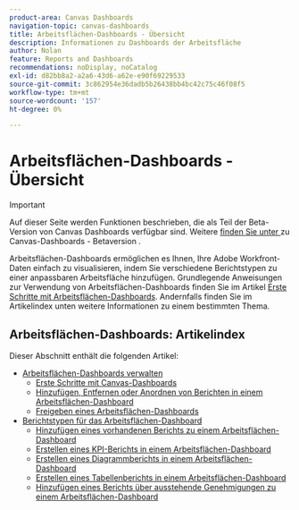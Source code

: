 ```yaml
---
product-area: Canvas Dashboards
navigation-topic: canvas-dashboards
title: Arbeitsflächen-Dashboards - Übersicht
description: Informationen zu Dashboards der Arbeitsfläche
author: Nolan
feature: Reports and Dashboards
recommendations: noDisplay, noCatalog
exl-id: d82bb8a2-a2a6-43d6-a62e-e90f69229533
source-git-commit: 3c862954e36dadb5b26438bb4bc42c75c46f08f5
workflow-type: tm+mt
source-wordcount: '157'
ht-degree: 0%

---
```


# Arbeitsflächen-Dashboards - Übersicht

>[!IMPORTANT]
>
>Auf dieser Seite werden Funktionen beschrieben, die als Teil der Beta-Version von Canvas Dashboards verfügbar sind. Weitere [ finden Sie unter ](/help/quicksilver/product-announcements/betas/canvas-dashboards-beta/canvas-dashboards-beta-information.md) zu Canvas-Dashboards - Betaversion .

Arbeitsflächen-Dashboards ermöglichen es Ihnen, Ihre Adobe Workfront-Daten einfach zu visualisieren, indem Sie verschiedene Berichtstypen zu einer anpassbaren Arbeitsfläche hinzufügen. Grundlegende Anweisungen zur Verwendung von Arbeitsflächen-Dashboards finden Sie im Artikel [Erste Schritte mit Arbeitsflächen-Dashboards](/help/quicksilver/reports-and-dashboards/canvas-dashboards/manage-canvas-dashboards/get-started-canvas-dashboards.md). Andernfalls finden Sie im Artikelindex unten weitere Informationen zu einem bestimmten Thema.

## Arbeitsflächen-Dashboards: Artikelindex

Dieser Abschnitt enthält die folgenden Artikel:

* [Arbeitsflächen-Dashboards verwalten](/help/quicksilver/reports-and-dashboards/canvas-dashboards/manage-canvas-dashboards/manage-canvas-dashboards.md)
   * [Erste Schritte mit Canvas-Dashboards](/help/quicksilver/reports-and-dashboards/canvas-dashboards/manage-canvas-dashboards/get-started-canvas-dashboards.md)
   * [Hinzufügen, Entfernen oder Anordnen von Berichten in einem Arbeitsflächen-Dashboard](/help/quicksilver/reports-and-dashboards/canvas-dashboards/manage-canvas-dashboards/add-remove-arrange-reports.md)
   * [Freigeben eines Arbeitsflächen-Dashboards](/help/quicksilver/reports-and-dashboards/canvas-dashboards/manage-canvas-dashboards/share-canvas-dashboard.md)
* [Berichtstypen für das Arbeitsflächen-Dashboard](/help/quicksilver/reports-and-dashboards/canvas-dashboards/report-types/report-types-overview.md)
   * [Hinzufügen eines vorhandenen Berichts zu einem Arbeitsflächen-Dashboard](/help/quicksilver/reports-and-dashboards/canvas-dashboards/report-types/add-existing-report.md)
   * [Erstellen eines KPI-Berichts in einem Arbeitsflächen-Dashboard](/help/quicksilver/reports-and-dashboards/canvas-dashboards/report-types/build-kpi-report.md)
   * [Erstellen eines Diagrammberichts in einem Arbeitsflächen-Dashboard](/help/quicksilver/reports-and-dashboards/canvas-dashboards/report-types/build-chart-report.md)
   * [Erstellen eines Tabellenberichts in einem Arbeitsflächen-Dashboard](/help/quicksilver/reports-and-dashboards/canvas-dashboards/report-types/build-table-report.md)
   * [Hinzufügen eines Berichts über ausstehende Genehmigungen zu einem Arbeitsflächen-Dashboard](/help/quicksilver/reports-and-dashboards/canvas-dashboards/report-types/add-pending-approvals-report.md)

